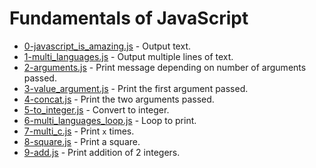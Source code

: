 # Fundamentals of JavaScript

- [0-javascript_is_amazing.js](./0-javascript_is_amazing.js) - Output text.
- [1-multi_languages.js](./1-multi_languages.js) - Output multiple lines of text.
- [2-arguments.js](./2-arguments.js) - Print message depending on number of arguments passed.
- [3-value_argument.js](./3-value_argument.js) - Print the first argument passed.
- [4-concat.js](./4-concat.js) - Print the two arguments passed.
- [5-to_integer.js](./5-to_integer.js) - Convert to integer.
- [6-multi_languages_loop.js](./6-multi_languages_loop.js) - Loop to print.
- [7-multi_c.js](./7-multi_c.js) - Print `x` times.
- [8-square.js](./8-square.js) - Print a square.
- [9-add.js](./9-add.js) - Print addition of 2 integers.
